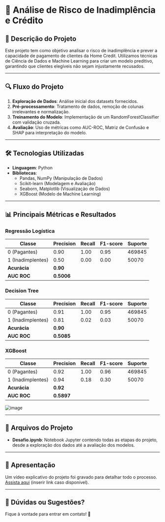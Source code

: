 # 📌 Análise de Risco de Inadimplência e Crédito

## 📖 Descrição do Projeto

Este projeto tem como objetivo analisar o risco de inadimplência e prever a capacidade de pagamento de clientes da Home Credit. Utilizamos técnicas de Ciência de Dados e Machine Learning para criar um modelo preditivo, garantindo que clientes elegíveis não sejam injustamente recusados.

---

## 🔍 Fluxo do Projeto

1. **Exploração de Dados**: Análise inicial dos datasets fornecidos.
2. **Pré-processamento**: Tratamento de dados, remoção de colunas irrelevantes e normalização.
3. **Treinamento do Modelo**: Implementação de um RandomForestClassifier com validação cruzada.
4. **Avaliação**: Uso de métricas como AUC-ROC, Matriz de Confusão e SHAP para interpretação do modelo.

---

## 🛠️ Tecnologias Utilizadas

- **Linguagem**: Python
- **Bibliotecas**:
  - Pandas, NumPy (Manipulação de Dados)
  - Scikit-learn (Modelagem e Avaliação)
  - Seaborn, Matplotlib (Visualização de Dados)
  - XGBoost (Modelo de Machine Learning)

---

## 📊 Principais Métricas e Resultados

### Regressão Logística

| Classe | Precision | Recall | F1-score | Suporte |
|--------|------------|--------|----------|---------|
| 0 (Pagantes) | 0.90 | 1.00 | 0.95 | 469845 |
| 1 (Inadimplentes) | 0.50 | 0.00 | 0.00 | 50070 |
| **Acurácia** | **0.90** |
| **AUC ROC** | **0.5006** |

### Decision Tree

| Classe | Precision | Recall | F1-score | Suporte |
|--------|------------|--------|----------|---------|
| 0 (Pagantes) | 0.91 | 1.00 | 0.95 | 469845 |
| 1 (Inadimplentes) | 0.81 | 0.02 | 0.03 | 50070 |
| **Acurácia** | **0.90** |
| **AUC ROC** | **0.5085** |

### XGBoost

| Classe | Precision | Recall | F1-score | Suporte |
|--------|------------|--------|----------|---------|
| 0 (Pagantes) | 0.92 | 1.00 | 0.96 | 469845 |
| 1 (Inadimplentes) | 0.94 | 0.18 | 0.30 | 50070 |
| **Acurácia** | **0.92** |
| **AUC ROC** | **0.5897** |

![image](https://github.com/user-attachments/assets/5ec23084-f20f-4e56-9edd-9780edc7add9)


---

## 📂 Arquivos do Projeto

- **Desafio.ipynb**: Notebook Jupyter contendo todas as etapas do projeto, desde a exploração dos dados até a avaliação dos modelos.

---

## 🎥 Apresentação

Um vídeo explicativo do projeto foi gravado para detalhar todo o processo. [Assista aqui](#) (inserir link caso disponível).

---

## 📩 Dúvidas ou Sugestões?

Fique à vontade para entrar em contato! 🚀

